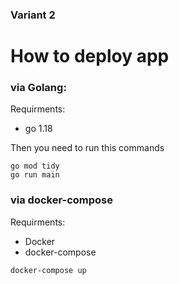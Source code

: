 ### Variant 2
# How to deploy app
### via Golang:
Requirments:
* go 1.18

Then you need to run this commands

```
go mod tidy 
go run main
```

### via docker-compose
Requirments:
* Docker
* docker-compose
```
docker-compose up
```